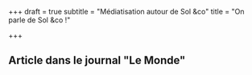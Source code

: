 +++
draft = true
subtitle = "Médiatisation autour de Sol &co"
title = "On parle de Sol &co !"

+++
## Article dans le journal "Le Monde"
